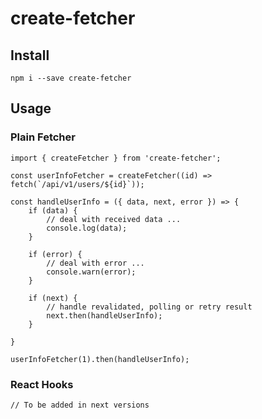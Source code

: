 # create-fetcher


## Install
`npm i --save create-fetcher`

## Usage
### Plain Fetcher
```
import { createFetcher } from 'create-fetcher';

const userInfoFetcher = createFetcher((id) => fetch(`/api/v1/users/${id}`));

const handleUserInfo = ({ data, next, error }) => {
    if (data) {
        // deal with received data ...
        console.log(data);
    }

    if (error) {
        // deal with error ...
        console.warn(error);
    }

    if (next) {
        // handle revalidated, polling or retry result
        next.then(handleUserInfo);
    }

}

userInfoFetcher(1).then(handleUserInfo);
```

### React Hooks
```
// To be added in next versions
```
